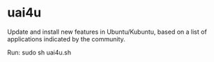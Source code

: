 uai4u
=====

Update and install new features in Ubuntu/Kubuntu, based on a list of applications indicated by the community.

Run: sudo sh uai4u.sh

